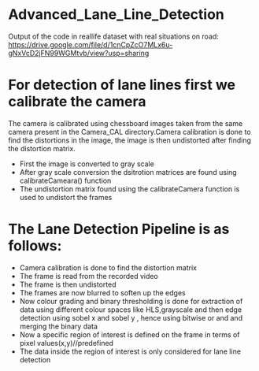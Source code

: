 # Advanced_Lane_Line_Detection
Output of the code in reallife dataset with real situations on road:
https://drive.google.com/file/d/1cnCpZcO7MLx6u-gNxVcD2jFN99WGMtvb/view?usp=sharing
# For detection of lane lines first we calibrate the camera
The camera is calibrated using chessboard images taken from the same camera present in the Camera_CAL directory.Camera calibration is done to find the distortions in the image, the image is then undistorted after finding the distortion matrix.
* First the image is converted to gray scale
* After gray scale conversion the dsitrotion matrices are found using calibrateCameara() function
* The undistortion matrix found using the calibrateCamera function is used to undistort the frames
# The Lane Detection Pipeline is as follows:
* Camera calibration is done to find the distortion matrix
* The frame is read from the recorded video
* The frame is then undistorted
* The frames are now blurred to soften up the edges
* Now colour grading and binary thresholding is done for extraction of data using different colour spaces like HLS,grayscale and then edge detection using sobel x and sobel y , hence using bitwise or and and merging the binary data
* Now a specific region of interest is defined on the frame in terms of pixel values(x,y)//predefined
* The data inside the region of interest is only considered for lane line detection
